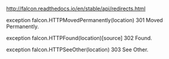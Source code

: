 http://falcon.readthedocs.io/en/stable/api/redirects.html

exception falcon.HTTPMovedPermanently(location)
301 Moved Permanently.

exception falcon.HTTPFound(location)[source]
302 Found.

exception falcon.HTTPSeeOther(location)
303 See Other.
